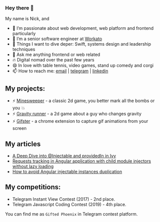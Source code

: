 ### Hey there 👋

My name is Nick, and

- 👯 I’m passionate about web development, web platform and frontend particularly
- 🔭 I’m a senior software engineer at [Workato](https://www.workato.com/) 
- 🌱 Things I want to dive deper: Swift, systems design and leadership techniques
- 💬 Ask me anything frontend or web related
- 🔥 Digital nomad over the past few years
- 😄 In love with table tennis, video games, stand up comedy and corgi
- 📫 How to reach me: [email](balakirevnikita@yandex.ru) | [telegram](https://t.me/nickbullock) | [linkedin](https://www.linkedin.com/in/nikita-balakirev/?locale=en_US)

## My projects:
- ⚡ [Minesweeper](https://github.com/nickbullock/minesweeper) - a classic 2d game, you better mark all the bombs or you 💥
- ⚡ [Gravity runner](https://github.com/nickbullock/gravity-runner) - a 2d game about a guy who changes gravity
- ⚡ [Gifster](https://github.com/nickbullock/gifster) - a chrome extension to capture gif animations from your screen

## My articles
- [A Deep Dive into @Injectable and providedIn in Ivy](https://indepth.dev/a-deep-dive-into-injectable-and-providedin-in-ivy)
- [Requests tracking in Angular application with child module injectors without lazy loading](https://medium.com/angular-in-depth/requests-tracking-in-angular-application-with-child-module-injectors-without-lazy-loading-7227bd01d97a)
- [How to avoid Angular injectable instances duplication](https://medium.com/angular-in-depth/how-to-avoid-angular-injectable-instances-duplication-213807c6d213)

## My competitions:
- Telegram Instant View Contest (2017) - 2nd place.
- Telegram Javascript Coding Contest (2019) - 4th place.

You can find me as `Gifted Phoenix` in Telegram contest platform.
